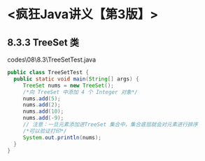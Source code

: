 # <疯狂Java讲义【第3版】>

## 8.3.3 TreeSet 类

codes\08\8.3\TreeSetTest.java
```java
public class TreeSetTest {
  public static void main(String[] args) {
     TreeSet nums = new TreeSet();
     /*向 TreeSet 中添加 4 个 Integer 对象*/
     nums.add(5);
     nums.add(2);
     nums.add(10);
     nums.add(-9);
     // 注意：一旦元素添加进TreeSet 集合中，集合底层就会对元素进行排序
     /*可以验证打印*/
     System.out.println(nums);
  }
}
```
